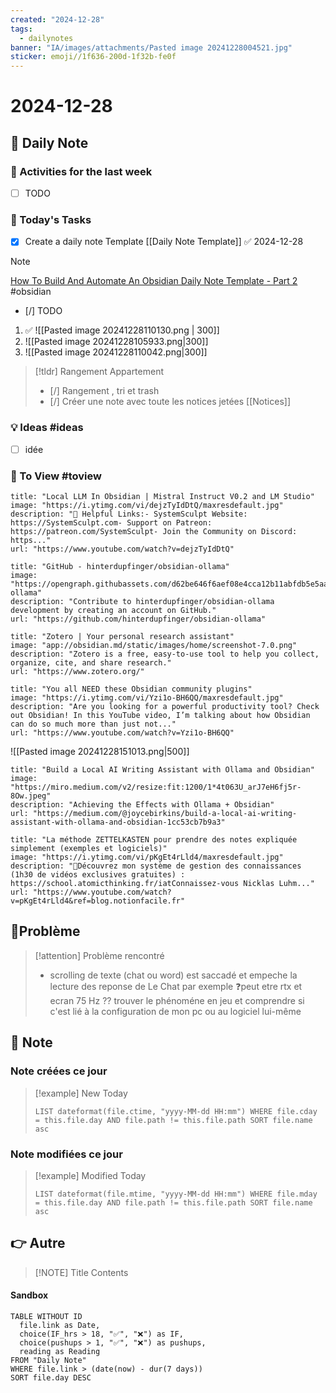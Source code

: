 ```yaml
---
created: "2024-12-28"
tags:
  - dailynotes
banner: "IA/images/attachments/Pasted image 20241228004521.jpg"
sticker: emoji//1f636-200d-1f32b-fe0f
---
```

# 2024-12-28


## 📅 Daily Note
### 🥷 Activities for the last week
- [ ] TODO

### 🚀 Today's Tasks 
- [x] Create a daily note Template [[Daily Note Template]] ✅ 2024-12-28

> [!NOTE]
> [How To Build And Automate An Obsidian Daily Note Template - Part 2](https://www.youtube.com/watch?v=OMP98Vv2Ymo) #obsidian
> 


- [/] TODO 
1. ✅
    ![[Pasted image 20241228110130.png | 300]] 
2. 
   ![[Pasted image 20241228105933.png|300]] 
3. 
   ![[Pasted image 20241228110042.png|300]]

> [!tldr] Rangement Appartement 
 > - [/] Rangement , tri et trash 
 > - [/] Créer une note avec toute les notices jetées [[Notices]]



### 💡 Ideas #ideas

- [ ] idée

### 👀 To View #toview


```embed
title: "Local LLM In Obsidian | Mistral Instruct V0.2 and LM Studio"
image: "https://i.ytimg.com/vi/dejzTyIdDtQ/maxresdefault.jpg"
description: "🔗 Helpful Links:- SystemSculpt Website: https://SystemSculpt.com- Support on Patreon: https://patreon.com/SystemSculpt- Join the Community on Discord: https..."
url: "https://www.youtube.com/watch?v=dejzTyIdDtQ"
```

```embed
title: "GitHub - hinterdupfinger/obsidian-ollama"
image: "https://opengraph.githubassets.com/d62be646f6aef08e4cca12b11abfdb5e5aaa69259041bce96252d3298708c2b3/hinterdupfinger/obsidian-ollama"
description: "Contribute to hinterdupfinger/obsidian-ollama development by creating an account on GitHub."
url: "https://github.com/hinterdupfinger/obsidian-ollama"
```

```embed
title: "Zotero | Your personal research assistant"
image: "app://obsidian.md/static/images/home/screenshot-7.0.png"
description: "Zotero is a free, easy-to-use tool to help you collect, organize, cite, and share research."
url: "https://www.zotero.org/"
```

```embed
title: "You all NEED these Obsidian community plugins"
image: "https://i.ytimg.com/vi/Yzi1o-BH6QQ/maxresdefault.jpg"
description: "Are you looking for a powerful productivity tool? Check out Obsidian! In this YouTube video, I’m talking about how Obsidian can do so much more than just not..."
url: "https://www.youtube.com/watch?v=Yzi1o-BH6QQ"
```

![[Pasted image 20241228151013.png|500]]
```embed
title: "Build a Local AI Writing Assistant with Ollama and Obsidian"
image: "https://miro.medium.com/v2/resize:fit:1200/1*4t063U_arJ7eH6fj5r-8Ow.jpeg"
description: "Achieving the Effects with Ollama + Obsidian"
url: "https://medium.com/@joycebirkins/build-a-local-ai-writing-assistant-with-ollama-and-obsidian-1cc53cb7b9a3"
```

```embed
title: "La méthode ZETTELKASTEN pour prendre des notes expliquée simplement (exemples et logiciels)"
image: "https://i.ytimg.com/vi/pKgEt4rLld4/maxresdefault.jpg"
description: "🌟Découvrez mon système de gestion des connaissances (1h30 de vidéos exclusives gratuites) : https://school.atomicthinking.fr/iatConnaissez-vous Nicklas Luhm..."
url: "https://www.youtube.com/watch?v=pKgEt4rLld4&ref=blog.notionfacile.fr"
```


## 🚨Problème

> [!attention] Problème rencontré 
> - scrolling de texte (chat ou word) est saccadé et empeche la lecture des reponse de Le Chat par exemple
>   ❓peut etre rtx et ecran 75 Hz ?? 
>   trouver le phénoméne en jeu  et comprendre si c'est lié à la configuration de mon pc ou au logiciel lui-même




## 📝 Note

### Note créées ce jour

> [!example] New Today
> ```dataview
> LIST dateformat(file.ctime, "yyyy-MM-dd HH:mm") WHERE file.cday = this.file.day AND file.path != this.file.path SORT file.name asc
> ```
> 
### Note modifiées ce jour

> [!example] Modified Today
> ```dataview 
> LIST dateformat(file.mtime, "yyyy-MM-dd HH:mm") WHERE file.mday = this.file.day AND file.path != this.file.path SORT file.name asc
> ```
> 

## 👉 Autre

> [!NOTE] Title
> Contents
#### Sandbox

```dataview
TABLE WITHOUT ID
  file.link as Date,
  choice(IF_hrs > 18, "✅", "❌") as IF,
  choice(pushups > 1, "✅", "❌") as pushups,
  reading as Reading
FROM "Daily Note"
WHERE file.link > (date(now) - dur(7 days))
SORT file.day DESC
```

 



